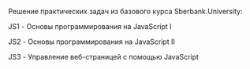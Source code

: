 Решение практических задач из базового курса Sberbank.University:

JS1 - Основы программирования на JavaScript I

JS2 - Основы программирования на JavaScript II

JS3 - Управление веб-страницей с помощью JavaScript
